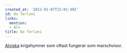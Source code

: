 ```yaml
---
created_at: '2011-01-07T15:01:40Z'
id: Do ferlani
links:
  mention:
  - Alv
title: Do ferlani
---
```


[Alviska] krigshymner som oftast fungerar som marschvisor.

  [Alviska]: Alv